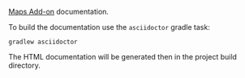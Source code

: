 
[Maps Add-on](https://git.haulmont.com/app-components/maps-addon) documentation.

To build the documentation use the `asciidoctor` gradle task:

```
gradlew asciidoctor
```

The HTML documentation will be generated then in the project build directory.


